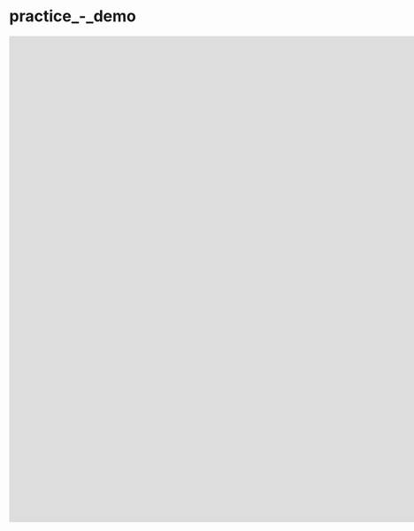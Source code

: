 # practice_-_demo


<iframe src="https://docs.google.com/presentation/d/e/2PACX-1vRDN4F4IcYvZY7zb3L-9NMkzlOXmRfgUhigt_ErBMvKzVlta5Buhc_IP4ZfG-marFk8uNg_j_VrhaYi/embed?start=false&loop=false&delayms=2000" frameborder="0" width="1701" height="879" allowfullscreen="true" mozallowfullscreen="true" webkitallowfullscreen="true"></iframe>
